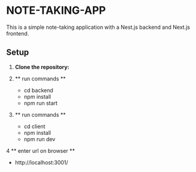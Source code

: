 # NOTE-TAKING-APP

This is a simple note-taking application with a Nest.js backend and Next.js frontend.

## Setup

1. **Clone the repository:**

2. **  run commands **

   - cd backend
   - npm install
   - npm run start

   
3. **  run commands **

   - cd client
   - npm install
   - npm run dev

4 ** enter url on browser **

   - http://localhost:3001/

   
